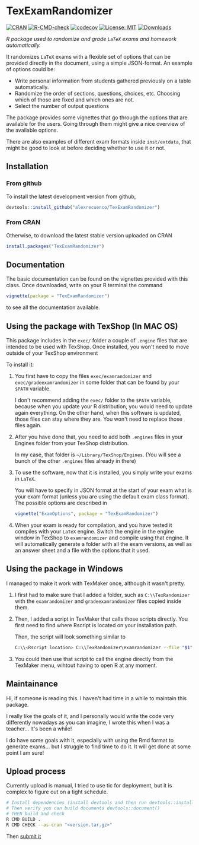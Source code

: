 # TexExamRandomizer
[![CRAN](https://www.r-pkg.org/badges/version/TexExamRandomizer)](https://cran.r-project.org/package=TexExamRandomizer)
[![R-CMD-check](https://github.com/alexrecuenco/TexExamRandomizer/actions/workflows/R-CMD-check.yaml/badge.svg)](https://github.com/alexrecuenco/TexExamRandomizer/actions/workflows/R-CMD-check.yaml)
[![codecov](https://codecov.io/gh/alexrecuenco/TexExamRandomizer/branch/main/graph/badge.svg)](https://codecov.io/gh/alexrecuenco/TexExamRandomizer)
[![License: MIT](https://img.shields.io/badge/License-MIT-yellow.svg)](https://opensource.org/licenses/MIT)
[![Downloads](http://cranlogs.r-pkg.org/badges/TexExamRandomizer)](http://www.r-pkg.org/pkg/TexExamRandomizer)

[comment]:?color=brightgreen

_R package used to randomize and grade `LaTeX` exams and homework automatically._

It randomizes `LaTeX` exams with a flexible set of options that can be provided directly in the document, using a simple JSON-format.
An example of options could be:

- Write personal information from students gathered previously on a table automatically.
- Randomize the order of sections, questions, choices, etc. Choosing which of those are fixed and which ones are not.
- Select the number of output questions


The package provides some vignettes that go through the options that are available for the users. Going through them might give a nice overview of the available options.

There are also examples of different exam formats inside `inst/extdata`, that might be good to look at before deciding whether to use it or not.

## Installation

### From github

To install the latest development version from github,

```r
devtools::install_github("alexrecuenco/TexExamRandomizer")
```

### From CRAN

Otherwise, to download the latest stable version uploaded on CRAN

```r
install.packages("TexExamRandomizer")
```

## Documentation

The basic documentation can be found on the vignettes provided with this class. Once downloaded, write on your R terminal the command

```r
vignette(package = "TexExamRandomizer")
```
to see all the documentation available.


## Using the package with TexShop (In MAC OS)


This package includes in the `exec/` folder a couple of `.engine` files that are intended to be used with TexShop.
Once installed, you won't need to move outside of your TexShop environment

To install it:

1. You first have to copy the files `exec/examrandomizer` and `exec/gradeexamrandomizer` in some folder that can be found by your `$PATH` variable.

    I don't recommend adding the `exec/` folder to the `$PATH` variable, because when you update your R distribution, you would need to update again everything. On the other hand, when this software is updated, those files can stay where they are. You won't need to replace those files again.

2. After you have done that, you need to add both `.engines` files in your Engines folder from your TexShop distribution.

    In my case, that folder is `~/Library/TexShop/Engines`. (You will see a bunch of the other `.engines` files already in there)

3. To use the software, now that it is installed, you simply write your exams in `LaTeX`.

   You will have to specify in JSON format at the start of your exam what is your exam format (unless you are using the default exam class format). The possible options are described in

   ```r
   vignette("ExamOptions", package = "TexExamRandomizer")
   ```

4. When your exam is ready for compilation, and you have tested it compiles with your `LaTeX` engine. Switch the engine in the engine window in TexShop to `examrandomizer` and compile using that engine. It will automatically generate a folder with all the exam versions, as well as an answer sheet and a file with the options that it used.

## Using the package in Windows

I managed to make it work with TexMaker once, although it wasn't pretty.

1. I first had to make sure that I added a folder, such as `C:\\TexRandomizer` with the `examrandomizer` and `gradeexamrandomizer` files copied inside them.

2. Then, I added a script in TexMaker that calls those scripts directly. You first need to find where Rscript is located on your installation path.

   Then, the script will look something similar to

    ```bash
    C:\\<Rscript location> C:\\TexRandomizer\examrandomizer --file "$1" --compile
    ```

3. You could then use that script to call the engine directly from the TexMaker menu, wihtout having to open R at any moment.

## Maintainance

Hi, if someone is reading this. I haven't had time in a while to maintain this package.

I really like the goals of it, and I personally would write the code very differently nowadays as you can imagine, I wrote this when I was a teacher... It's been a while!

I do have some goals with it, especially with using the Rmd format to generate exams... but I struggle to find time to do it. It will get done at some point I am sure!


## Upload process

Currently upload is manual, I tried to use tic for deployment, but it is complex to figure out on a tight schedule.


```bash
# Install dependencies (install devtools and then run devtools::install_deps()l devtools::install_dev_deps())
# Then verify you can build documents devtools::document()
# THEN build and check
R CMD BUILD .
R CMD CHECK --as-cran "<version.tar.gz>"

```

Then [submit it](https://cran.r-project.org/submit.html)
